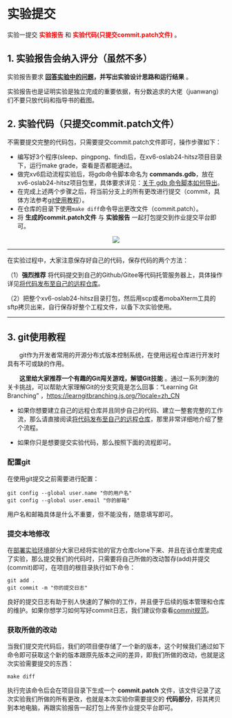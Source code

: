 # 实验提交

实验一提交<font color=red>  **实验报告** </font> 和 <font color=red> **实验代码(只提交commit.patch文件)** </font> 。

## 1. 实验报告会纳入评分（虽然不多） 

实验报告要求 **[回答实验中的问题](../part3/#33)，并写出实验设计思路和运行结果** 。

实验报告也是证明实验是独立完成的重要依据，有分数追求的大佬（juanwang）们不要只放代码和指导书的截图。

## 2. 实验代码（只提交commit.patch文件）

不需要提交完整的代码包，只需要提交commit.patch文件即可，操作步骤如下：

- 编写好3个程序(sleep、pingpong、find)后，在xv6-oslab24-hitsz项目目录下，运行make grade，查看是否都能通过。
- 做完xv6启动流程实验后，将gdb命令脚本命名为 **commands.gdb**，放在xv6-oslab24-hitsz项目包里，具体要求详见：[关于 gdb 命令脚本如何导出](../part1/#34-xv6)。
- 在完成上述两个步骤之后，将当前分支上的所有更改进行提交（commit，具体方法参考[git使用教程](#3-git)）。
- 在仓库的目录下使用`make diff`命令导出更改文件（commit.patch）。
- 将 **生成的commit.patch文件** 与 **实验报告** 一起打包提交到作业提交平台即可。

<div align="center"> <img src="../part4.assets/image-20230913181456026.png" /> </div>

------

在实验过程中，大家注意保存好自己的代码，保存代码的两个方法：

（1）**强烈推荐** 将代码提交到自己的Github/Gitee等代码托管服务器上，具体操作详见[将代码发布至自己的远程仓库](../../tools/#32)。

（2）把整个xv6-oslab24-hitsz目录打包，然后用scp或者mobaXterm工具的sftp拷贝出来，自行保存好整个工程文件，以备下次实验使用。

------

## 3. git使用教程

&emsp;&emsp;git作为开发者常用的开源分布式版本控制系统，在使用远程仓库进行开发时具有不可或缺的作用。

&emsp;&emsp;**这里给大家推荐一个有趣的Git闯关游戏，解锁Git技能**  。通过一系列刺激的关卡挑战，可以帮助大家理解Git的分支究竟是怎么回事：“Learning Git Branching” ，https://learngitbranching.js.org/?locale=zh_CN

- 如果你想要建立自己的远程仓库并且同步自己的代码、建立一整套完整的工作流，那么请直接阅读[将代码发布至自己的远程仓库](../../tools/#32)，那里非常详细地介绍了整个流程。

- 如果你只是想要提交实验代码，那么按照下面的流程即可。

### 配置git

在使用git提交之前需要进行配置：

```shell
git config --global user.name "你的用户名"
git config --global user.email "你的邮箱"
```

用户名和邮箱具体是什么不重要，但不能没有，随意填写即可。

### 提交本地修改

在[部署实验环境](../part3/#1)部分大家已经将实验的官方仓库clone下来、并且在该仓库里完成了实验，那么提交我们的代码时，只需要将自己所做的改动暂存(add)并提交(commit)即可，在项目的根目录执行如下命令：

```shell
git add .
git commit -m "你的提交日志"
```

良好的提交日志有助于别人快速的了解你的工作，并且便于后续的版本管理和仓库的维护。如果你想学习如何写好commit日志，我们建议你查看[commit规范](https://zhuanlan.zhihu.com/p/182553920)。

### 获取所做的改动

当我们提交完代码后，我们的项目便存储了一个新的版本，这个时候我们通过如下命令即可获取这个新的版本跟原先版本之间的差异，即我们所做的改动，也就是这次实验需要提交的东西：

```shell
make diff
```

<!--
!!! info  "注意"
    如果该命令执行出现报错：
    `fatal: ambiguous argument syscall-base': unknown revision or path not in the working tree.`
    那么证明你当前的仓库并没有获取到我们在远程仓库里面冻结的仓库版本，也就是`syscall-base`这个tag，我们所有的更改都是跟这个tag来比对出来的。
    
    所以你需要将远程仓库中的tag获取下来，我们建议你直接`fetch`远程仓库的所有更改：
    `git fetch 远程仓库在本地的标志`
    这个 **远程仓库在本地标志** 指的是：
    ![git-tag](part4.assets/git-tag.png)
    上图中的 **红色方框** 内的就是远程仓库在本地的标志，但是要注意的是，我们有多个远程仓库的时候需要注意`fetch`的对象一定是跟 **黄色方框** 中的网址一样的（也就是我们的远程实验代码仓库，不是自己的远程仓库）！
-->
    
执行完该命令后会在项目目录下生成一个 **commit.patch** 文件，该文件记录了这次实验我们所做的所有更改，也就是本次实验你需要提交的 **代码部分**，将其拷贝到本地电脑，再跟实验报告一起打包上传至作业提交平台即可。


